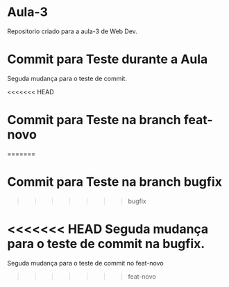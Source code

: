 # Aula-3
Repositorio criado para a aula-3 de Web Dev.

# Commit para Teste durante a Aula

Seguda mudança para o teste de commit.

<<<<<<< HEAD
# Commit para Teste na branch feat-novo
=======
# Commit para Teste na branch bugfix
>>>>>>> bugfix

<<<<<<< HEAD
Seguda mudança para o teste de commit na bugfix.
=======
Seguda mudança para o teste de commit no feat-novo
>>>>>>> feat-novo
